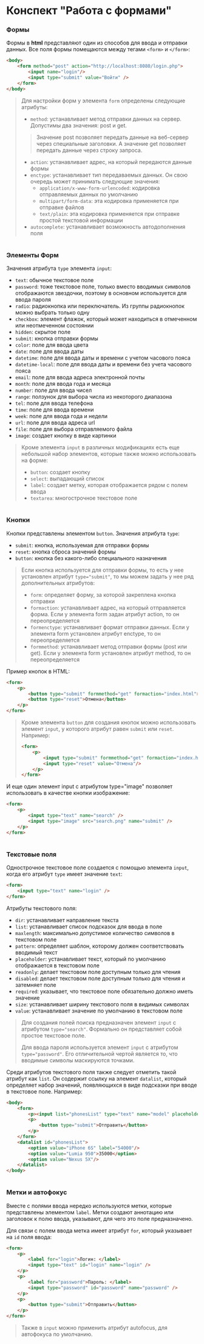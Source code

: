 # Конспект "Работа с формами"
### Формы
Формы в **html** представляют один из способов для ввода и отправки данных. Все поля формы помещаются между тегами `<form>` и `</form>`:
```html
<body>
    <form method="post" action="http://localhost:8080/login.php">
        <input name="login"/>
        <input type="submit" value="Войти" />
    </form>
</body>
```
> Для настройки форм у элемента `form` определены следующие атрибуты:
> - `method`: устанавливает метод отправки данных на сервер. Допустимы два значения: post и get.
> > Значение post позволяет передать данные на веб-сервер через специальные заголовки. А значение get позволяет передать данные через строку запроса.
> - `action`: устанавливает адрес, на который передаются данные формы
> - `enctype`: устанавливает тип передаваемых данных. Он свою очередь может принимать следующие значения:
>   - `application/x-www-form-urlencoded`: кодировка отправляемых данных по умолчанию
>   - `multipart/form-data`: эта кодировка применяется при отправке файлов
>   - `text/plain`: эта кодировка применяется при отправке простой текстовой информации
> -  `autocomplete`: устанавливает возможность автодополнения поля 

#
### Элементы Форм
Значения атрибута `type` элемента `input`:
- `text`: обычное текстовое поле
- `password`: тоже текстовое поле, только вместо вводимых символов отображаются звездочки, поэтому в основном используется для ввода пароля
- `radio`: радиокнопка или переключатель. Из группы радиокнопок можно выбрать только одну
- `checkbox`: элемент флажок, который может находиться в отмеченном или неотмеченном состоянии
- `hidden`: скрытое поле
- `submit`: кнопка отправки формы
- `color`: поле для ввода цвета
- `date`: поле для ввода даты
- `datetime`: поле для ввода даты и времени с учетом часового пояса
- `datetime-local`: поле для ввода даты и времени без учета часового пояса
- `email`: поле для ввода адреса электронной почты
- `month`: поле для ввода года и месяца
- `number`: поле для ввода чисел
- `range`: ползунок для выбора числа из некоторого диапазона
- `tel`: поле для ввода телефона
- `time`: поле для ввода времени
- `week`: поле для ввода года и недели
- `url`: поле для ввода адреса url
- `file`: поле для выбора отправляемого файла
- `image`: создает кнопку в виде картинки
> Кроме элемента `input` в различных модификациях есть еще небольшой набор элементов, которые также можно использовать на форме:
> - `button`: создает кнопку
> - `select`: выпадающий список
> - `label`: создает метку, которая отображается рядом с полем ввода
> - `textarea`: многострочное текстовое поле

#
### Кнопки
Кнопки представлены элементом `button`. Значения атрибута `type`:
- `submit`: кнопка, используемая для отправки формы
- `reset`: кнопка сброса значений формы
- `button`: кнопка без какого-либо специального назначения

> Если кнопка используется для отправки формы, то есть у нее установлен атрибут `type="submit"`, то мы можем задать у нее ряд дополнительных атрибутов:
> - `form`: определяет форму, за которой закреплена кнопка отправки
> - `formaction`: устанавливает адрес, на который отправляется форма. Если у элемента form задан атрибут action, то он переопределяется
> - `formenctype`: устанавливает формат отправки данных. Если у элемента form установлен атрибут enctype, то он переопределяется
> - `formmethod`: устанавливает метод отправки формы (post или get). Если у элемента form установлен атрибут method, то он переопределяется

Пример кнопок в HTML:
```html
<form>
    <p>
        <button type="submit" formmethod="get" formaction="index.html">Отправить</button> 
        <button type="reset">Отмена</button>
    </p>
</form>
```

> Кроме элемента `button` для создания кнопок можно использовать элемент `input`, у которого атрибут равен `submit` или `reset`. Например:
> ```html
> <form>
>     <p>
>         <input type="submit" formmethod="get" formaction="index.html" value="Отправить"/>
>         <input type="reset" value="Отмена"/>
>     </p>
> </form>
> ```

И еще один элемент input с атрибутом type="image" позволяет использовать в качестве кнопки изображение:
```html
<form>
    <p>
        <input type="text" name="search" />
        <input type="image" src="search.png" name="submit" />
    </p>
</form>
```

#
### Текстовые поля
Однострочное текстовое поле создается с помощью элемента `input`, когда его атрибут `type` имеет значение `text`:
```html
<form>
    <input type="text" name="login" />
</form>
```

Атрибуты текстового поля:
- `dir`: устанавливает направление текста
- `list`: устанавливает список подсказок для ввода в поле
- `maxlength`: максимально допустимое количество символов в текстовом поле
- `pattern`: определяет шаблон, которому должен соответствовать вводимый текст
- `placeholder`: устанавливает текст, который по умолчанию отображается в текстовом поле
- `readonly`: делает текстовом поле доступным только для чтения
- `disabled`: делает текстовом поле доступным только для чтения и затемняет поле
- `required`: указывает, что текстовое поле обязательно должно иметь значение
- `size`: устанавливает ширину текстового поля в видимых символах
- `value`: устанавливает значение по умолчанию в текстовом поле

> Для создания полей поиска предназначен элемент `input` с атрибутом `type="search"`. Формально он представляет собой простое текстовое поле.
>
> Для ввода пароля используется элемент `input` с атрибутом `type="password"`. Его отличительной чертой является то, что вводимые символы маскируются точками.

Среди атрибутов текстового поля также следует отметить такой атрибут как `list`. Он содержит ссылку на элемент `datalist`, который определяет набор значений, появляющихся в виде подсказки при вводе в текстовое поле. Например:
```html
<body>
    <form>
        <p><input list="phonesList" type="text" name="model" placeholder="Введите модель" /></p>
        <p>
            <button type="submit">Отправить</button>
        </p>
    </form>
    <datalist id="phonesList">
        <option value="iPhone 6S" label="54000"/>
        <option value="Lumia 950">35000</option>
        <option value="Nexus 5X"/>
    </datalist>
</body>
```

#
### Метки и автофокус
Вместе с полями ввода нередко используются метки, которые представлены элементом `label`. Метки создают аннотацию или заголовок к полю ввода, указывают, для чего это поле предназначено.

Для связи с полем ввода метка имеет атрибут `for`, который указывает на `id` поля ввода:
```html
<form>
    <p>
        <label for="login">Логин: </label>
        <input type="text" id="login" name="login" />
    </p>
    <p>
        <label for="password">Пароль: </label>
        <input type="password" id="password" name="password" />
    </p>
    <p>
        <button type="submit">Отправить</button>
    </p>
</form>
```
> Также в `input` можно применить атрибут autofocus, для автофокуса по умолчанию.
